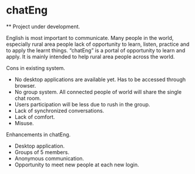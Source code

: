 # chatEng

** Project under development.

English is most important to communicate. Many people in the world, especially rural area people lack of opportunity to learn, listen,
practice and to apply the learnt things. 
    “chatEng” is a portal of opportunity to learn and apply. It is mainly intended to help rural area people across the world.

Cons in existing system.
- No desktop applications are available yet. Has to be accessed through browser.
- No group system. All connected people of world will share the single chat room.
- Users participation will be less due to rush in the group.
- Lack of synchronized conversations.
- Lack of comfort.
- Misuse.

Enhancements in chatEng.
- Desktop application.
- Groups of 5 members.
- Anonymous communication.
- Opportunity to meet new people at each new login.
